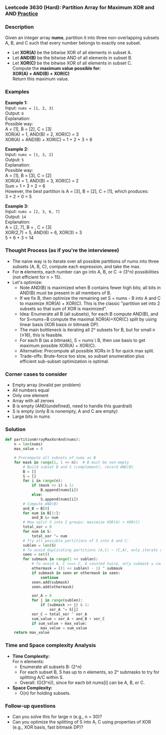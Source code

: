### Leetcode 3630 (Hard): Partition Array for Maximum XOR and AND [Practice](https://leetcode.com/problems/partition-array-for-maximum-xor-and-and)

### Description  
Given an integer array **nums**, partition it into three non-overlapping subsets A, B, and C such that every number belongs to exactly one subset.  
- Let **XOR(A)** be the bitwise XOR of all elements in subset A.
- Let **AND(B)** be the bitwise AND of all elements in subset B.
- Let **XOR(C)** be the bitwise XOR of all elements in subset C.  
Compute the **maximum value possible for:**  
**XOR(A) + AND(B) + XOR(C)**  
Return this maximum value.

### Examples  

**Example 1:**  
Input: `nums = [1, 2, 3]`  
Output: `6`  
Explanation:  
Possible way:  
A = [1], B = [2], C = [3]  
XOR(A) = 1, AND(B) = 2, XOR(C) = 3  
XOR(A) + AND(B) + XOR(C) = 1 + 2 + 3 = 6

**Example 2:**  
Input: `nums = [1, 3, 2]`  
Output: `5`  
Explanation:  
Possible way:  
A = [1], B = [3], C = [2]  
XOR(A) = 1, AND(B) = 3, XOR(C) = 2  
Sum = 1 + 3 + 2 = 6  
However, the best partition is A = [3], B = [2], C = [1], which produces:  
3 + 2 + 0 = 5

**Example 3:**  
Input: `nums = [2, 3, 6, 7]`  
Output: `14`  
Explanation:  
A = [2, 7], B = , C = [3]  
XOR(2,7) = 5, AND(6) = 6, XOR(3) = 3  
5 + 6 + 3 = 14

### Thought Process (as if you're the interviewee)  
- The naive way is to iterate over all possible partitions of nums into three subsets (A, B, C), compute each expression, and take the max.  
- For **n** elements, each number can go into A, B, or C → \(3^n\) possibilities (not efficient for n > 15).  
- Let's optimize:
  - Note AND(B) is maximized when B contains fewer high bits; all bits in AND(B) must be present in all members of B.
  - If we fix B, then optimize the remaining set S = nums - B into A and C to maximize XOR(A) + XOR(C). This is the classic "partition set into 2 subsets so that sum of XOR is maximized".
  - Idea: Enumerate all B (all subsets), for each B compute AND(B), and for S=nums−B compute the maximal XOR(A)+XOR(C) split by using linear basis (XOR basis or bitmask DP).
  - The main bottleneck is iterating all 2ⁿ subsets for B, but for small n (≤16), this is feasible.
  - For each B (as a bitmask), S = nums \ B, then use basis to get maximum possible XOR(A) + XOR(C).
  - Alternative: Precompute all possible XORs in S for quick max split.
  - Trade-offs: Brute-force too slow, so subset enumeration plus efficient sub-subset optimization is optimal.

### Corner cases to consider  
- Empty array (invalid per problem)
- All numbers equal
- Only one element
- Array with all zeroes
- B is empty (AND(undefined), need to handle this guardrail)
- S is empty (only B is nonempty, A and C are empty)
- Large bits in nums

### Solution

```python
def partitionArrayMaxXorAnd(nums):
    n = len(nums)
    max_value = 0

    # Precompute all subsets of nums as B
    for mask in range(1, 1 << n):  # B must be non-empty
        # Build subset B and S (complement), record AND(B)
        B = []
        S = []
        for i in range(n):
            if (mask >> i) & 1:
                B.append(nums[i])
            else:
                S.append(nums[i])
        # Compute AND(B)
        and_B = B[0]
        for num in B[1:]:
            and_B &= num
        # Now split S into 2 groups: maximize XOR(A) + XOR(C)
        total_xor = 0
        for num in S:
            total_xor ^= num
        # Try all possible partitions of S into A and C:
        sublen = len(S)
        # To avoid duplicating partitions (A,C) ~ (C,A), only iterate over half
        seen = set()
        for submask in range(1 << sublen):
            # To avoid A, C <==> C, A counted twice, only submask ≤ complement
            othermask = ((1 << sublen) - 1) ^ submask
            if submask in seen or othermask in seen:
                continue
            seen.add(submask)
            seen.add(othermask)

            xor_A = 0
            for j in range(sublen):
                if (submask >> j) & 1:
                    xor_A ^= S[j]
            xor_C = total_xor ^ xor_A
            sum_value = xor_A + and_B + xor_C
            if sum_value > max_value:
                max_value = sum_value
    return max_value
```

### Time and Space complexity Analysis  

- **Time Complexity:**  
  For n elements:  
  - Enumerate all subsets B: \(2^n\)
  - For each subset B, S has up to n elements, so 2ⁿ submasks to try for splitting A/C within S.
  - Overall: \(O(3^n)\), since for each bit nums[i] can be A, B, or C.
- **Space Complexity:**  
  - O(n) for holding subsets.

### Follow-up questions  
- Can you solve this for large n (e.g., n = 30)?  
- Can you optimize the splitting of S into A, C using properties of XOR (e.g., XOR basis, fast bitmask DP)?